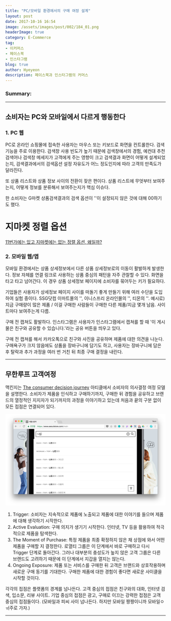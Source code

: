 ```yaml
---
title: "PC/모바일 환경에서의 구매 여정 설계"
layout: post
date: 2017-10-16 16:54
image: /assets/images/post/002/184_01.png
headerImage: true
category: E-Commerce
tag:
- 이커머스
- 페이스북
- 인스타그램
blog: true
author: Hyeyeon
description: 페이스북과 인스타그램의 커머스
---
```


### Summary:



---

## 소비자는 PC와 모바일에서 다르게 행동한다

### 1. PC 웹

PC로 온라인 쇼핑몰에 접속한 사용자는 마우스 또는 키보드로 화면을 컨트롤한다. 검색 기능을 주로 이용한다. 검색창 사용 빈도가 높기 때문에 검색창에서의 경험, 예컨대 추천검색어나 검색창 메세지가 고객에게 주는 영향이 크고 검색결과 화면이 어떻게 설계되었는지, 검색결과에서의 검색옵션 설정 자유도가 어느 정도인지에 따라 고객의 만족도가 달라진다.

또 상품 리스트와 상품 정보 사이의 전환이 잦은 편이다. 상품 리스트에 무엇부터 보여주는지, 어떻게 정보를 분류해서 보여주는지가 핵심 이슈다.

한 소비자는 G마켓 상품검색결과의 검색 옵션이 ''이 설정되지 않은 것에 대해 00하기도 했다.

# 지마켓 정렬 옵션
[11번가에는 있고 지마켓에는 없는 정렬 옵션, 왜일까?](http://bongholee.com/2017/09/11%eb%b2%88%ea%b0%80%ec%97%90%eb%8a%94-%ec%9e%88%ea%b3%a0-%ec%a7%80%eb%a7%88%ec%bc%93%ec%97%90%eb%8a%94-%ec%97%86%eb%8a%94-%ec%a0%95%eb%a0%ac-%ec%98%b5%ec%85%98-%ec%99%9c%ec%9d%bc%ea%b9%8c/)

### 2. 모바일 웹/앱

모바일 환경에서는 상품 상세정보에서 다른 상품 상세정보로의 이동이 활발하게 발생한다. 정보 자체를 연결 링크로 사용하는 상품 중심의 패턴을 자주 관찰할 수 있다. 화면을 타고 타고 넘어간다. 이 경우 상품 상세정보 페이지에 소비자를 묶어두는 키가 필요하다.

기업들은 사용자가 상세정보 페이지 사이를 떠돌기 좋게 만들기 위해 여러 수단을 도입하여 실험 중이다. SSG닷컴 이마트몰의 '', 이니스프리 온라인몰의 '', 티몬의 ''.
예시로)지금 구매량이 많은 제품 / 이걸 구매한 사람들이 구매한 다른 제품/지금 몇개 남음. 사이트마다 보여주는게 다름.

구매 전 캡쳐도 활발하다. 인스타그램은 사용자가 인스타그램에서 캡쳐를 할 때 '이 게시물은 친구와 공유할 수 있습니다.'라는 공유 버튼을 띄우고 있다.

구매 전 캡쳐를 해서 카카오톡으로 친구와 사진을 공유하며 제품에 대한 의견을 나눈다. 구매욕구가 크지 않음에도 상품을 장바구니에 담기도 하고, 사용자는 장바구니에 담은 후 탈락과 추가 과정을 여러 번 거친 뒤 최종 구매 결정을 내린다.


---

## 무한루프 고객여정

맥킨지는 [The consumer decision journey](https://www.mckinsey.com/business-functions/marketing-and-sales/our-insights/the-consumer-decision-journey) 아티클에서 소비자의 의사결정 여정 모델을 설명한다. 소비자가 제품을 인식하고 구매하기까지, 구매한 뒤 경험을 공유하고 브랜드의 열정적인 지지자가 되기까지의 과정을 이야기하고 있는데 처음과 끝의 구분 없이 모든 접점은 연결되어 있다.

![pic1](/assets/images/post/002/185_01.png)

1. Trigger: 소비자는 지속적으로 제품에 노출되고 제품에 대한 이야기를 들으며 제품에 대해 생각하기 시작한다.
2. Active Evaluation: 구매 의지가 생기기 시작한다. 인터넷, TV 등을 활용하여 적극적으로 제품을 탐색한다.
3. The Moment of Purchase: 특정 제품을 최종 확정하지 않은 채 상점에 와서 어떤 제품을 구매할 지 결정한다. 로열티 그룹은 이 단계에서 바로 구매하고 다시 Trigger 단계로 돌아간다. 그러나 대부분의 충성도가 높지 않은 고객 그룹은 다른 브랜드도 고려하기 때문에 이 단계에서 지갑을 열지는 않는다.
4. Ongoing Exposure: 제품 또는 서비스를 구매한 뒤 고객은 브랜드와 상호작용하며 새로운 구매 동기를 기대한다. 구매한 제품에 대한 경험이 좋다면 새로운 사이클을 시작할 것이다.

각각의 접점은 플랫폼의 경계를 넘나든다. 고객 중심의 접점은 친구와의 대화, 인터넷 검색, 입소문, 리뷰 사이트.  기업 중심의 접점은 광고, 구매로 이끄는 강력한 접점은 고객 중심의 접점들이다.
(모바일과 피씨 사이 넘나든다. 하지만 모바일 짱짱이니까 모바일ㅇ ㅟ주로 가자.)

---
